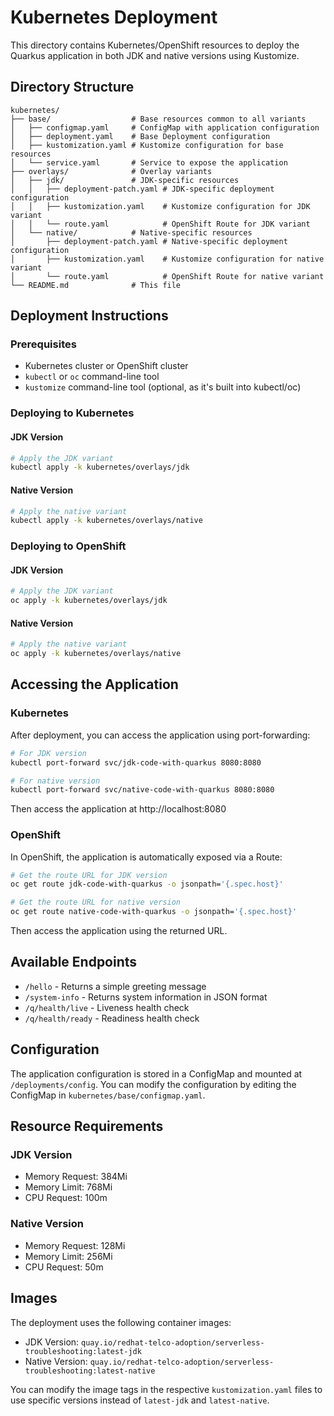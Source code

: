 # Kubernetes Deployment

This directory contains Kubernetes/OpenShift resources to deploy the Quarkus application in both JDK and native versions using Kustomize.

## Directory Structure

```
kubernetes/
├── base/                  # Base resources common to all variants
│   ├── configmap.yaml     # ConfigMap with application configuration
│   ├── deployment.yaml    # Base Deployment configuration
│   ├── kustomization.yaml # Kustomize configuration for base resources
│   └── service.yaml       # Service to expose the application
├── overlays/              # Overlay variants
│   ├── jdk/               # JDK-specific resources
│   │   ├── deployment-patch.yaml # JDK-specific deployment configuration
│   │   ├── kustomization.yaml    # Kustomize configuration for JDK variant
│   │   └── route.yaml            # OpenShift Route for JDK variant
│   └── native/            # Native-specific resources
│       ├── deployment-patch.yaml # Native-specific deployment configuration
│       ├── kustomization.yaml    # Kustomize configuration for native variant
│       └── route.yaml            # OpenShift Route for native variant
└── README.md              # This file
```

## Deployment Instructions

### Prerequisites

- Kubernetes cluster or OpenShift cluster
- `kubectl` or `oc` command-line tool
- `kustomize` command-line tool (optional, as it's built into kubectl/oc)

### Deploying to Kubernetes

#### JDK Version

```bash
# Apply the JDK variant
kubectl apply -k kubernetes/overlays/jdk
```

#### Native Version

```bash
# Apply the native variant
kubectl apply -k kubernetes/overlays/native
```

### Deploying to OpenShift

#### JDK Version

```bash
# Apply the JDK variant
oc apply -k kubernetes/overlays/jdk
```

#### Native Version

```bash
# Apply the native variant
oc apply -k kubernetes/overlays/native
```

## Accessing the Application

### Kubernetes

After deployment, you can access the application using port-forwarding:

```bash
# For JDK version
kubectl port-forward svc/jdk-code-with-quarkus 8080:8080

# For native version
kubectl port-forward svc/native-code-with-quarkus 8080:8080
```

Then access the application at http://localhost:8080

### OpenShift

In OpenShift, the application is automatically exposed via a Route:

```bash
# Get the route URL for JDK version
oc get route jdk-code-with-quarkus -o jsonpath='{.spec.host}'

# Get the route URL for native version
oc get route native-code-with-quarkus -o jsonpath='{.spec.host}'
```

Then access the application using the returned URL.

## Available Endpoints

- `/hello` - Returns a simple greeting message
- `/system-info` - Returns system information in JSON format
- `/q/health/live` - Liveness health check
- `/q/health/ready` - Readiness health check

## Configuration

The application configuration is stored in a ConfigMap and mounted at `/deployments/config`. You can modify the configuration by editing the ConfigMap in `kubernetes/base/configmap.yaml`.

## Resource Requirements

### JDK Version

- Memory Request: 384Mi
- Memory Limit: 768Mi
- CPU Request: 100m

### Native Version

- Memory Request: 128Mi
- Memory Limit: 256Mi
- CPU Request: 50m

## Images

The deployment uses the following container images:

- JDK Version: `quay.io/redhat-telco-adoption/serverless-troubleshooting:latest-jdk`
- Native Version: `quay.io/redhat-telco-adoption/serverless-troubleshooting:latest-native`

You can modify the image tags in the respective `kustomization.yaml` files to use specific versions instead of `latest-jdk` and `latest-native`.